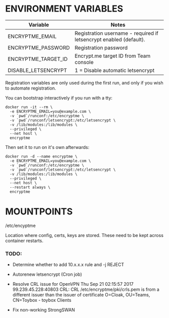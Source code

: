 # ENVIRONMENT VARIABLES

| Variable | Notes |
|----------|-------|
| ENCRYPTME_EMAIL | Registration username - required if letsencrypt enabled (default). |
| ENCRYPTME_PASSWORD | Registration password |
| ENCRYPTME_TARGET_ID | Encrypt.me target ID from Team console |
| DISABLE_LETSENCRYPT| 1 = Disable automatic letsencrypt |

Registration variables are only used during the first run, and only  if you wish to automate registration.

You can bootstrap interactively if you run with a tty:

    docker run -it --rm \
      -e ENCRYPTME_EMAIL=you@example.com \
      -v `pwd`/runconf:/etc/encryptme \
      -v `pwd`/runconf/letsencrypt:/etc/letsencrypt \
      -v /lib/modules:/lib/modules \
      --privileged \
      --net host \
      encryptme

Then set it to run on it's own afterwards:

    docker run -d --name encryptme \
      -e ENCRYPTME_EMAIL=you@example.com \
      -v `pwd`/runconf:/etc/encryptme \
      -v `pwd`/runconf/letsencrypt:/etc/letsencrypt \
      -v /lib/modules:/lib/modules \
      --privileged \
      --net host \
      --restart always \
      encryptme


# MOUNTPOINTS

  /etc/encyptme

  Location where config, certs, keys are stored.  These need to be kept
  across container restarts.


### TODO:


- Determine whether to add 10.x.x.x rule and -j REJECT

- Autorenew letsencrypt (Cron job)
- Resolve CRL issue for OpenVPN
Thu Sep 21 02:15:57 2017 99.239.45.228:40803 CRL: CRL /etc/encryptme/pki/crls.pem is from a different issuer than the issuer of certificate O=Cloak, OU=Teams, CN=Toybox - toybox Clients
- Fix non-working StrongSWAN

